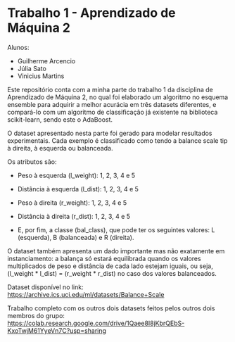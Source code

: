 # Trabalho 1 - Aprendizado de Máquina 2
Alunos:
- Guilherme Arcencio
- Júlia Sato
- Vinicius Martins

Este repositório conta com a minha parte do trabalho 1 da disciplina de Aprendizado de Máquina 2, no qual foi elaborado um algoritmo no esquema ensemble para adquirir a melhor acurácia em três datasets diferentes, e compará-lo com um algoritmo de classificação já existente na biblioteca scikit-learn, sendo este o AdaBoost.

O dataset apresentado nesta parte foi gerado para modelar resultados experimentais. Cada exemplo é classificado como tendo a balance scale tip à direita, à esquerda ou balanceada.

Os atributos são:

- Peso à esquerda (l_weight): 1, 2, 3, 4 e 5

- Distância à esquerda (l_dist): 1, 2, 3, 4 e 5

- Peso à direita (r_weight): 1, 2, 3, 4 e 5

- Distância à direita (r_dist): 1, 2, 3, 4 e 5

- E, por fim, a classe (bal_class), que pode ter os seguintes valores: L (esquerda), B (balanceada) e R (direita).

O dataset também apresenta um dado importante mas não exatamente em instanciamento: a balança só estará equilibrada quando os valores multiplicados de peso e distância de cada lado estejam iguais, ou seja, (l_weight * l_dist) = (r_weight * r_dist) no caso dos valores balanceados.

Dataset disponível no link: https://archive.ics.uci.edu/ml/datasets/Balance+Scale

Trabalho completo com os outros dois datasets feitos pelos outros dois membros do grupo: https://colab.research.google.com/drive/1Qaee8I8jKbrQEbS-KxoTwjM61YyeVn7C?usp=sharing
